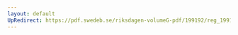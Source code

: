 ```yaml
---
layout: default
UpRedirect: https://pdf.swedeb.se/riksdagen-volumeG-pdf/199192/reg_199192/reg_199192_0571.pdf
---
```

